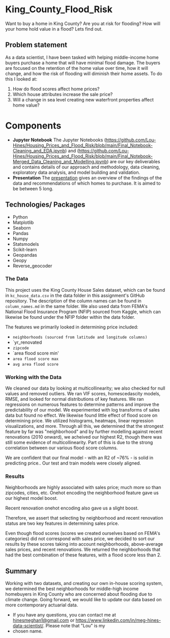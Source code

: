 

# King_County_Flood_Risk

Want to buy a home in King County? Are you at risk for flooding? How will your home hold value in a flood? Lets find out.
## Problem statement

As a data scientist, I have been tasked with helping middle-income home buyers purchase a home that will have minimal flood damage. The buyers are focused on the retention of the home value over time, how it will change, and how the risk of flooding will diminish their home assets.
To do this I looked at:
1.  How do flood scores affect home prices?
2. Which house attributes increase the sale price?
3. Will a change in sea level creating new waterfront properties affect home value?
# Components
* **Jupyter Notebook**
The Jupyter Notebooks (https://github.com/Lou-Hines/Housing_Prices_and_Flood_Risk/blob/main/Final_Notebook-Cleaning_and_EDA.ipynb)  and 
(https://github.com/Lou-Hines/Housing_Prices_and_Flood_Risk/blob/main/Final_Notebook-Merged_Data_Cleaning_and_Modelling.ipynb) are our key deliverables and contains details of our approach and methodology, data cleaning, exploratory data analysis, and model building and validation.
* **Presentation**
The [presentation](https://github.com/Lou-Hines/Housing_Prices_and_Flood_Risk/blob/main/Presentation-Flooding_and_Homebuying_KC.pdf) gives an overview of the findings of the data and recommendations of which homes to purchase.  It is aimed to be between 5  long.
## Technologies/ Packages
* Python
* Matplotlib
* Seaborn
* Pandas
* Numpy
* Statsmodels
* Scikit-learn
* Geopandas
* Geopy
* Reverse_geocoder

### The Data

This project uses the King County House Sales dataset, which can be found in  `kc_house_data.csv` in the data folder in this assignment's GitHub repository. The description of the column names can be found in `column_names.md` in the same folder. We also used data from FEMA's National Flood Insurance Program (NFIP) sourced from Kaggle, which can likewise be found under the NFIP folder within the data folder.

The features we primarily looked in determining price included:

* `neighborhoods (sourced from latitude and longitude columns)`
* `yr_renovated
* `zipcode`
* `area flood score min'
* `area flood score max`
* `avg area flood score`

### Working with the Data

We cleaned our data by looking at multicollinearity; we also checked for null values and removed outliers. We ran VIF scores, homescedascity models, RMSE, and looked
for normal distributions of key features. We ran regressions on numerous features to determine patterns and improve the predictability of our model. We experimented with log transforms of sales data but found no effect. We likewise found little effect of flood score on determining price. We utilized histograms, heatmaps, linear
regression visualizations, and more. Through all this, we determined that the strongest feature by far was "neighborhood" and
by further modelling against recent renovations (2010 onward), we acheived our highest R2, though there was still some evidence of multicollinearity. Part of this
is due to the strong correlation between our various flood score columns. 

We are confident that our final model - with an R2 of ~76% - is  solid in predicting price.. Our test and train models were closely aligned.

### Results

Neighborhoods are highly associated with sales price; much more so than zipcodes, cities, etc. Onehot encoding the neighborhood feature gave us our highest
model boost. 

Recent renovation onehot encoding also gave us a slight boost.

Therefore, we assert that selecting by neighborhood and recent renovation status are two key features in determining sales price.

Even though flood scores (scores we created ourselves based on FEMA's categories) did not correspond with sales price, we decided to sort our results by these scores
taking into account neighborhoods, above-average sales prices, and recent renovations. We returned the neighborhoods that had the best combination of these features, 
with a flood score less than 2. 






## Summary

Working with two datasets, and creating our own in-house scoring system, we determined the best neighborhoods for middle-high income homebuyers in King County who are concerned about flooding due to climate change. Going forward, we would like to update our data based on more contemporary actuarial data.


* If you have any questions, you can contact me at hinesmeghan1@gmail.com or https://www.linkedin.com/in/meg-hines-data-scientist/. Please note that "Lou" is my 
* chosen name.
